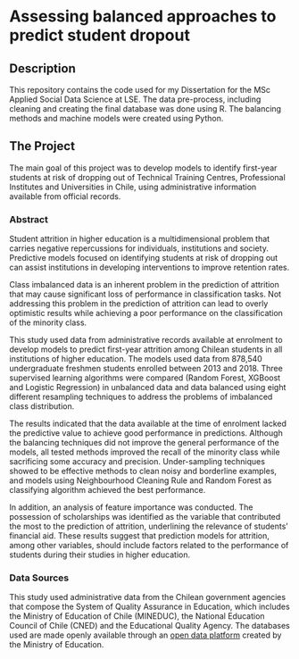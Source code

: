 # Assessing balanced approaches to predict student dropout

## Description
This repository contains the code used for my Dissertation for the MSc Applied Social Data Science at LSE. The data pre-process, including cleaning and creating the final database was done using R. The balancing methods and machine models were created using Python.

## The Project
The main goal of this project was to develop models to identify first-year students at risk of dropping out of Technical Training Centres, Professional Institutes and Universities in Chile, using administrative information available from official records.

### Abstract
Student attrition in higher education is a multidimensional problem that carries negative repercussions for individuals, institutions and society. Predictive models focused on identifying students at risk of dropping out can assist institutions in developing interventions to improve retention rates.

Class imbalanced data is an inherent problem in the prediction of attrition that may cause significant loss of performance in classification tasks. Not addressing this problem in the prediction of attrition can lead to overly optimistic results while achieving a poor performance on the classification of the minority class.

This study used data from administrative records available at enrolment to develop models to predict first-year attrition among Chilean students in all institutions of higher education. The models used data from 878,540 undergraduate freshmen students enrolled between 2013 and 2018. Three supervised learning algorithms were compared (Random Forest, XGBoost and Logistic Regression) in unbalanced data and data balanced using eight different resampling techniques to address the problems of imbalanced class distribution.

The results indicated that the data available at the time of enrolment lacked the predictive value to achieve good performance in predictions. Although the balancing techniques did not improve the general performance of the models, all tested methods improved the recall of the minority class while sacrificing some accuracy and precision. Under-sampling techniques showed to be effective methods to clean noisy and borderline examples, and models using Neighbourhood Cleaning Rule and Random Forest as classifying algorithm achieved the best performance.

In addition, an analysis of feature importance was conducted. The possession of scholarships was identified as the variable that contributed the most to the prediction of attrition, underlining the relevance of students’ financial aid. These results suggest that prediction models for attrition, among other variables, should include factors related to the performance of students during their studies in higher education.

### Data Sources
This study used administrative data from the Chilean government agencies that compose the System of Quality Assurance in Education, which includes the Ministry of Education of Chile (MINEDUC), the National Education Council of Chile (CNED) and the Educational Quality Agency. The databases used are made openly available through an [open data platform](http://datosabiertos.mineduc.cl) created by the Ministry of Education.
